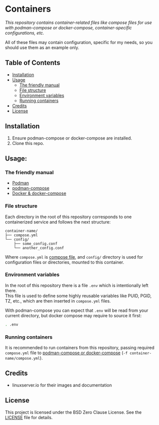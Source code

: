 # Containers
*This repository contains container-related files like compose files
for use with podman-compose or docker-compose,
container-specific configurations, etc.*

All of these files may contain configuration, specific for my needs,
so you should use them as an example only.


## Table of Contents
- [Installation](#installation)
- [Usage](#usage)
    - [The friendly manual](#the-friendly-manual)
    - [File structure](#file-structure)
    - [Environment variables](#environment-variables)
    - [Running containers](#running-containers)
- [Credits](#credits)
- [License](#license)


## Installation
1. Ensure podman-compose or docker-compose are installed.
2. Clone this repo.


## Usage:
### The friendly manual
- [Podman](https://docs.podman.io/en/latest/markdown/podman-compose.1.html)
- [podman-compose](https://github.com/containers/podman-compose)
- [Docker & docker-compose](https://docs.docker.com/compose/)

### File structure
Each directory in the root of this repository corresponds to one containerized
service and follows the next structure:
```
container-name/
├── compose.yml
└── config/
    ├── some_config.conf
    └── another_config.conf
```
Where `compose.yml` is [compose file](#the-friendly-manual), and `config/`
directory is used for configuration files or directories, mounted to this
container.

### Environment variables
In the root of this repository there is a file `.env` which is intentionally
left there.\
This file is used to define some highly reusable variables like PUID, PGID, TZ,
etc., which are then inserted in `compose.yml` files.

With podman-compose you can expect that `.env` will be read from your current
directory, but docker compose may require to source it first:
```sh
. .env
```

### Running containers
It is recommended to run containers from this repository, passing required
`compose.yml` file to [podman-compose or docker-compose](#the-friendly-manual)
(`-f container-name/compose.yml`).


## Credits
- linuxserver.io for their images and documentation


## License
This project is licensed under the BSD Zero Clause License.
See the [LICENSE](LICENSE) file for details.

